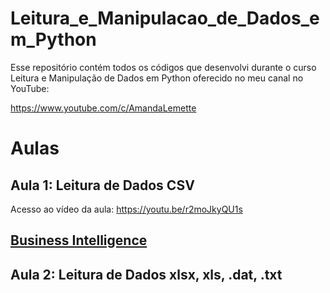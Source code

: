 # Leitura_e_Manipulacao_de_Dados_em_Python

Esse repositório contém todos os códigos que desenvolvi durante o curso Leitura e Manipulação de Dados em Python oferecido no meu canal no YouTube: 

https://www.youtube.com/c/AmandaLemette

# Aulas

## Aula 1: Leitura de Dados CSV

Acesso ao vídeo da aula: https://youtu.be/r2moJkyQU1s
<h2 id="business intelligence"><a href="https://github.com/amandalemette/Leitura_e_Manipulacao_de_Dados_em_Python/tree/main/Aula1">Business Intelligence</a></h2>


## Aula 2: Leitura de Dados xlsx, xls, .dat, .txt


